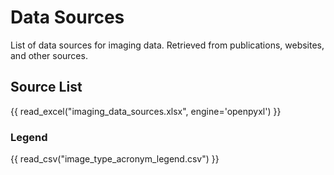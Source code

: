 # Data Sources

List of data sources for imaging data. Retrieved from publications, websites, and other sources.

## Source List
{{ read_excel("imaging_data_sources.xlsx", engine='openpyxl') }}

### Legend
{{ read_csv("image_type_acronym_legend.csv") }}


